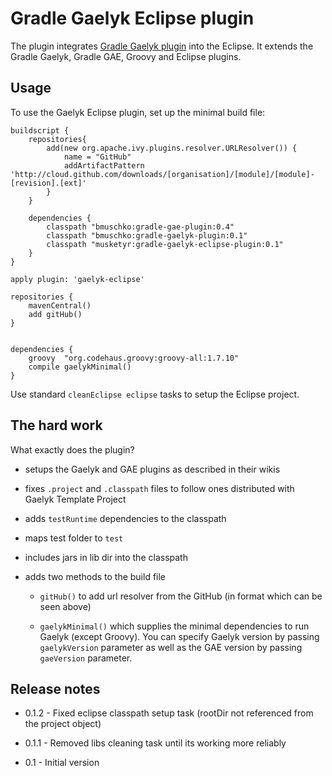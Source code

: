 # Gradle Gaelyk Eclipse plugin

The plugin integrates [Gradle Gaelyk plugin](http://github.com/bmuschko/gradle-gaelyk-plugin) into the Eclipse. It extends
the Gradle Gaelyk, Gradle GAE, Groovy and Eclipse plugins.

## Usage

To use the Gaelyk Eclipse plugin, set up the minimal build file:

	buildscript {
		repositories{
			add(new org.apache.ivy.plugins.resolver.URLResolver()) {
				name = "GitHub"
				addArtifactPattern 'http://cloud.github.com/downloads/[organisation]/[module]/[module]-[revision].[ext]'
			}
		}
		
	    dependencies {
	    	classpath "bmuschko:gradle-gae-plugin:0.4"
	    	classpath "bmuschko:gradle-gaelyk-plugin:0.1"
	        classpath "musketyr:gradle-gaelyk-eclipse-plugin:0.1"
	    }
	}
	
	apply plugin: 'gaelyk-eclipse'
	
	repositories {
		mavenCentral()
		add gitHub()
	}
	
	
	dependencies {
		groovy 	"org.codehaus.groovy:groovy-all:1.7.10"
		compile gaelykMinimal()
	}

Use standard `cleanEclipse eclipse` tasks to setup the Eclipse project.


## The hard work
What exactly does the plugin?

* setups the Gaelyk and GAE plugins as described in their wikis

* fixes `.project` and `.classpath` files to follow ones distributed with Gaelyk Template Project

* adds `testRuntime` dependencies to the classpath

* maps test folder to `test`

* includes jars in lib dir into the classpath

* adds two methods to the build file

    * `gitHub()` to add url resolver from the GitHub (in format which can be seen above)
    
    * `gaelykMinimal()` which supplies the minimal dependencies to run Gaelyk (except Groovy). You can specify Gaelyk version by passing `gaelykVersion` parameter as well as the GAE version by passing `gaeVersion` parameter.

## Release notes

* 0.1.2 - Fixed eclipse classpath setup task (rootDir not referenced from the project object)

* 0.1.1 - Removed libs cleaning task until its working more reliably

* 0.1 - Initial version
